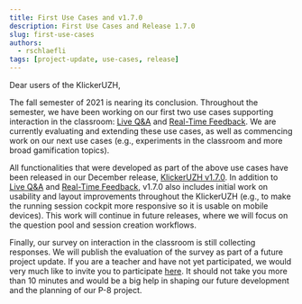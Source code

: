 ```yaml
---
title: First Use Cases and v1.7.0
description: First Use Cases and Release 1.7.0
slug: first-use-cases
authors:
  - rschlaefli
tags: [project-update, use-cases, release]
---
```


Dear users of the KlickerUZH,

The fall semester of 2021 is nearing its conclusion. Throughout the semester, we have been working on our first two use cases supporting interaction in the classroom: [Live Q&A](../docs/use_cases/live_qa) and [Real-Time Feedback](../docs/use_cases/real_time_feedback). We are currently evaluating and extending these use cases, as well as commencing work on our next use cases (e.g., experiments in the classroom and more broad gamification topics).

All functionalities that were developed as part of the above use cases have been released in our December release, [KlickerUZH v1.7.0](https://klicker-uzh.feedbear.com/updates). In addition to [Live Q&A](../docs/use_cases/live_qa) and [Real-Time Feedback](../docs/use_cases/real_time_feedback), v1.7.0 also includes initial work on usability and layout improvements throughout the KlickerUZH (e.g., to make the running session cockpit more responsive so it is usable on mobile devices). This work will continue in future releases, where we will focus on the question pool and session creation workflows.

Finally, our survey on interaction in the classroom is still collecting responses. We will publish the evaluation of the survey as part of a future project update. If you are a teacher and have not yet participated, we would very much like to invite you to participate [here](https://hi.switchy.io/6IiJ). It should not take you more than 10 minutes and would be a big help in shaping our future development and the planning of our P-8 project.
